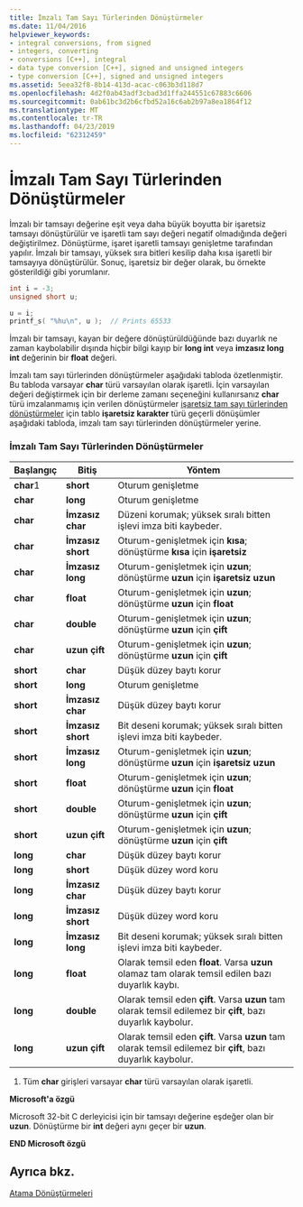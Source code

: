 ```yaml
---
title: İmzalı Tam Sayı Türlerinden Dönüştürmeler
ms.date: 11/04/2016
helpviewer_keywords:
- integral conversions, from signed
- integers, converting
- conversions [C++], integral
- data type conversion [C++], signed and unsigned integers
- type conversion [C++], signed and unsigned integers
ms.assetid: 5eea32f8-8b14-413d-acac-c063b3d118d7
ms.openlocfilehash: 4d2f0ab43adf3cbad3d1ffa244551c67883c6606
ms.sourcegitcommit: 0ab61bc3d2b6cfbd52a16c6ab2b97a8ea1864f12
ms.translationtype: MT
ms.contentlocale: tr-TR
ms.lasthandoff: 04/23/2019
ms.locfileid: "62312459"
---
```

# <a name="conversions-from-signed-integral-types"></a>İmzalı Tam Sayı Türlerinden Dönüştürmeler

İmzalı bir tamsayı değerine eşit veya daha büyük boyutta bir işaretsiz tamsayı dönüştürülür ve işaretli tam sayı değeri negatif olmadığında değeri değiştirilmez. Dönüştürme, işaret işaretli tamsayı genişletme tarafından yapılır. İmzalı bir tamsayı, yüksek sıra bitleri kesilip daha kısa işaretli bir tamsayıya dönüştürülür. Sonuç, işaretsiz bir değer olarak, bu örnekte gösterildiği gibi yorumlanır.

```C
int i = -3;
unsigned short u;

u = i;
printf_s( "%hu\n", u );  // Prints 65533
```

İmzalı bir tamsayı, kayan bir değere dönüştürüldüğünde bazı duyarlık ne zaman kaybolabilir dışında hiçbir bilgi kayıp bir **long int** veya **imzasız long int** değerinin bir **float** değeri.

İmzalı tam sayı türlerinden dönüştürmeler aşağıdaki tabloda özetlenmiştir. Bu tabloda varsayar **char** türü varsayılan olarak işaretli. İçin varsayılan değeri değiştirmek için bir derleme zamanı seçeneğini kullanırsanız **char** türü imzalanmamış için verilen dönüştürmeler [işaretsiz tam sayı türlerinden dönüştürmeler](../c-language/conversions-from-unsigned-integral-types.md) için tablo **işaretsiz karakter**  türü geçerli dönüşümler aşağıdaki tabloda, imzalı tam sayı türlerinden dönüştürmeler yerine.

### <a name="conversions-from-signed-integral-types"></a>İmzalı Tam Sayı Türlerinden Dönüştürmeler

|Başlangıç|Bitiş|Yöntem|
|----------|--------|------------|
|**char**1|**short**|Oturum genişletme|
|**char**|**long**|Oturum genişletme|
|**char**|**İmzasız char**|Düzeni korumak; yüksek sıralı bitten işlevi imza biti kaybeder.|
|**char**|**İmzasız short**|Oturum-genişletmek için **kısa**; dönüştürme **kısa** için **işaretsiz**|
|**char**|**İmzasız long**|Oturum-genişletmek için **uzun**; dönüştürme **uzun** için **işaretsiz uzun**|
|**char**|**float**|Oturum-genişletmek için **uzun**; dönüştürme **uzun** için **float**|
|**char**|**double**|Oturum-genişletmek için **uzun**; dönüştürme **uzun** için **çift**|
|**char**|**uzun çift**|Oturum-genişletmek için **uzun**; dönüştürme **uzun** için **çift**|
|**short**|**char**|Düşük düzey baytı korur|
|**short**|**long**|Oturum genişletme|
|**short**|**İmzasız char**|Düşük düzey baytı korur|
|**short**|**İmzasız short**|Bit deseni korumak; yüksek sıralı bitten işlevi imza biti kaybeder.|
|**short**|**İmzasız long**|Oturum-genişletmek için **uzun**; dönüştürme **uzun** için **işaretsiz uzun**|
|**short**|**float**|Oturum-genişletmek için **uzun**; dönüştürme **uzun** için **float**|
|**short**|**double**|Oturum-genişletmek için **uzun**; dönüştürme **uzun** için **çift**|
|**short**|**uzun çift**|Oturum-genişletmek için **uzun**; dönüştürme **uzun** için **çift**|
|**long**|**char**|Düşük düzey baytı korur|
|**long**|**short**|Düşük düzey word koru|
|**long**|**İmzasız char**|Düşük düzey baytı korur|
|**long**|**İmzasız short**|Düşük düzey word koru|
|**long**|**İmzasız long**|Bit deseni korumak; yüksek sıralı bitten işlevi imza biti kaybeder.|
|**long**|**float**|Olarak temsil eden **float**. Varsa **uzun** olamaz tam olarak temsil edilen bazı duyarlık kaybı.|
|**long**|**double**|Olarak temsil eden **çift**. Varsa **uzun** tam olarak temsil edilemez bir **çift**, bazı duyarlık kaybolur.|
|**long**|**uzun çift**|Olarak temsil eden **çift**. Varsa **uzun** tam olarak temsil edilemez bir **çift**, bazı duyarlık kaybolur.|

1. Tüm **char** girişleri varsayar **char** türü varsayılan olarak işaretli.

**Microsoft'a özgü**

Microsoft 32-bit C derleyicisi için bir tamsayı değerine eşdeğer olan bir **uzun**. Dönüştürme bir **int** değeri aynı geçer bir **uzun**.

**END Microsoft özgü**

## <a name="see-also"></a>Ayrıca bkz.

[Atama Dönüştürmeleri](../c-language/assignment-conversions.md)

